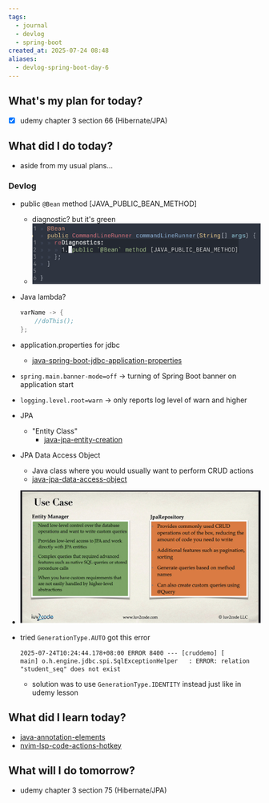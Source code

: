 ```yaml
---
tags:
  - journal
  - devlog
  - spring-boot
created_at: 2025-07-24 08:48
aliases:
  - devlog-spring-boot-day-6
---
```

## What's my plan for today?
- [x] udemy chapter 3 section 66 (Hibernate/JPA)

## What did I do today?
- aside from my usual plans...

### Devlog
- public `@Bean` method [JAVA_PUBLIC_BEAN_METHOD]
	- diagnostic? but it's green
	- ![](../attachments/Pasted%20image%2020250724090900.png)
- Java lambda?
	```java
	varName -> {
		//doThis();
	};
	```
- application.properties for jdbc
	- [java-spring-boot-jdbc-application-properties](../dev/java/spring/java-spring-boot-jdbc-application-properties.md)
- `spring.main.banner-mode=off` -> turning of Spring Boot banner on application start
- `logging.level.root=warn` -> only reports log level of warn and higher
- JPA
	- "Entity Class"
		- [java-jpa-entity-creation](../dev/java/java-jpa-entity-creation.md)
- JPA Data Access Object
	- Java class where you would usually want to perform CRUD actions
	- [java-jpa-data-access-object](../dev/java/java-jpa-data-access-object.md)
- ![](../attachments/Pasted%20image%2020250724094422.png)

- tried `GenerationType.AUTO` got this error
	```log
	2025-07-24T10:24:44.178+08:00 ERROR 8400 --- [cruddemo] [           main] o.h.engine.jdbc.spi.SqlExceptionHelper   : ERROR: relation "student_seq" does not exist
	```
	- solution was to use `GenerationType.IDENTITY` instead just like in udemy lesson


## What did I learn today?
- [java-annotation-elements](../dev/java/java-annotation-elements.md)
- [nvim-lsp-code-actions-hotkey](../dev/nvim/nvim-lsp-code-actions-hotkey.md)


## What will I do tomorrow?
- udemy chapter 3 section 75 (Hibernate/JPA)